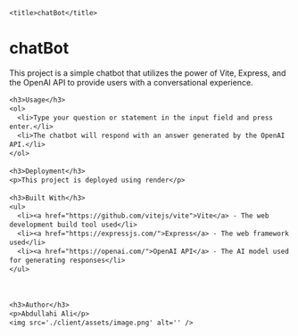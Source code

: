 
    <title>chatBot</title>
  
  <body>
    <h1>chatBot</h1>
    <p>This project is a simple chatbot that utilizes the power of Vite, Express, and the OpenAI API to provide users with a conversational experience.</p>

    <h3>Usage</h3>
    <ol>
      <li>Type your question or statement in the input field and press enter.</li>
      <li>The chatbot will respond with an answer generated by the OpenAI API.</li>
    </ol>

    <h3>Deployment</h3>
    <p>This project is deployed using render</p>

    <h3>Built With</h3>
    <ul>
      <li><a href="https://github.com/vitejs/vite">Vite</a> - The web development build tool used</li>
      <li><a href="https://expressjs.com/">Express</a> - The web framework used</li>
      <li><a href="https://openai.com/">OpenAI API</a> - The AI model used for generating responses</li>
    </ul>

    

    <h3>Author</h3>
    <p>Abdullahi Ali</p>
    <img src='./client/assets/image.png' alt='' />
    

    
